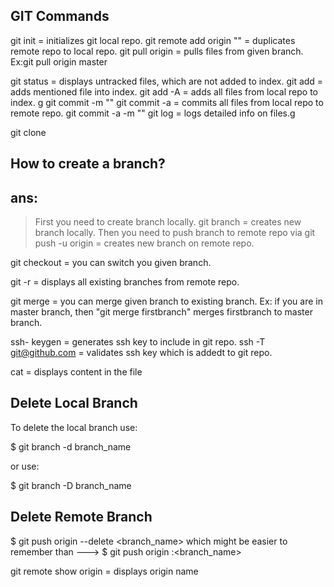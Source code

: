 GIT Commands
-------------


git init = initializes git local repo.
git remote add origin "<cloning path from git hub repo>" = duplicates remote repo to local repo.
git pull origin <branch name> = pulls files from given branch.
Ex:git pull origin master

git status = displays untracked files, which are not added to index.
git add <file name with extension> = adds mentioned file into index.
git add -A = adds all files from local repo to index. g
git commit -m "<description>"
git commit -a = commits all files from local repo to remote repo.
git commit -a -m "<description>" 
git log = logs detailed info on files.g

git clone <git repo url>

How to create a branch?
------------------------
ans: 
-----
>First you need to create branch locally.
>git branch <branch name>= creates new branch locally.
>Then you need to push branch to remote repo via git push -u origin <branch name> = creates new branch on remote repo.





git checkout <branch name> = you can switch you given branch.

git -r = displays all existing branches from remote repo.

git merge <branch name> = you can merge given branch to existing branch.
Ex: if you are in master branch, then "git merge firstbranch" merges firstbranch to master branch.

ssh- keygen = generates ssh key to include in git repo.
ssh -T git@github.com = validates ssh key which is addedt to git repo.

cat <file name> = displays content in the file


Delete Local Branch
--------------------------
To delete the local branch use:

$ git branch -d branch_name

or use:

$ git branch -D branch_name

Delete Remote Branch
-----------------------

$ git push origin --delete <branch_name> which might be easier to remember than ---> $ git push origin :<branch_name>


git remote show origin = displays origin name



